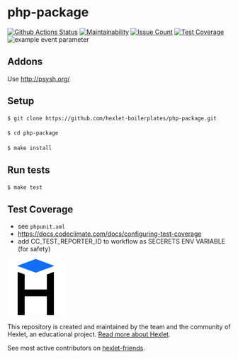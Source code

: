 # php-package

[![Github Actions Status](https://github.com/hexlet-boilerplates/php-package/workflows/PHP%20CI/badge.svg)](https://github.com/hexlet-boilerplates/php-package/actions)
[![Maintainability](https://api.codeclimate.com/v1/badges/758ee80ae547987f729e/maintainability)](https://codeclimate.com/github/Kolalexx/hexlet-phpunit-/maintainability)
[![Issue Count](https://codeclimate.com/github/hexlet-boilerplates/php-package/badges/issue_count.svg)](https://codeclimate.com/github/hexlet-boilerplates/php-package/issues)
[![Test Coverage](https://codeclimate.com/github/hexlet-boilerplates/php-package/badges/coverage.svg)](https://codeclimate.com/github/hexlet-boilerplates/php-package/coverage)
![example event parameter](https://github.com/Kolalexx/hexlet-phpunit-/actions/workflows/workflow.yml/badge.svg?event=push)

## Addons

Use <http://psysh.org/>

## Setup

```sh
$ git clone https://github.com/hexlet-boilerplates/php-package.git

$ cd php-package

$ make install
```

## Run tests

```sh
$ make test
```

## Test Coverage

-   see `phpunit.xml`
-   <https://docs.codeclimate.com/docs/configuring-test-coverage>
-   add CC_TEST_REPORTER_ID to workflow as SECERETS ENV VARIABLE (for safety)

[![Hexlet Ltd. logo](https://raw.githubusercontent.com/Hexlet/assets/master/images/hexlet_logo128.png)](https://hexlet.io/?utm_source=github&utm_medium=link&utm_campaign=php-package)

This repository is created and maintained by the team and the community of Hexlet, an educational project. [Read more about Hexlet](https://hexlet.io/?utm_source=github&utm_medium=link&utm_campaign=php-package).

See most active contributors on [hexlet-friends](https://friends.hexlet.io/).
